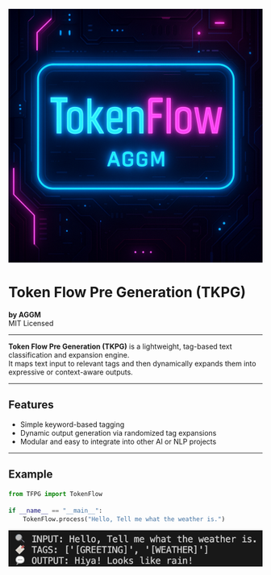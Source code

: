 <p align="center">
  <img src="banner.png" alt="Token Flow Pre Generation Banner" />
</p>

# Token Flow Pre Generation (TKPG)

**by AGGM**  
MIT Licensed

---

**Token Flow Pre Generation (TKPG)** is a lightweight, tag-based text classification and expansion engine.  
It maps text input to relevant tags and then dynamically expands them into expressive or context-aware outputs.

---

## Features

- Simple keyword-based tagging
- Dynamic output generation via randomized tag expansions
- Modular and easy to integrate into other AI or NLP projects

---

## Example

```python
from TFPG import TokenFlow

if __name__ == "__main__":
    TokenFlow.process("Hello, Tell me what the weather is.")

```

<p align="center">
    <img src="example.png" alt="Example Usage of Token Flow Pre Generation" />
</p>